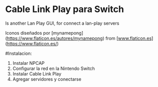 # Cable Link Play para Switch
Is another Lan Play GUI, for connect a lan-play servers

Iconos diseñados por [mynamepong] (https://www.flaticon.es/autores/mynamepong) from
[www.flaticon.es] (https://www.flaticon.es/)

#Instalacion:

1) Instalar NPCAP
2) Configurar la red en la Nintendo Switch
3) Instalar Cable Link Play
4) Agregar servidores y conectarse

